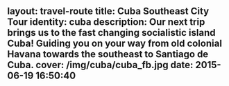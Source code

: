 layout: travel-route
title: Cuba Southeast City Tour
identity: cuba
description: Our next trip brings us to the fast changing socialistic island Cuba! Guiding you on your way from old colonial Havana towards the southeast to Santiago de Cuba.
cover: /img/cuba/cuba_fb.jpg
date: 2015-06-19 16:50:40
---
